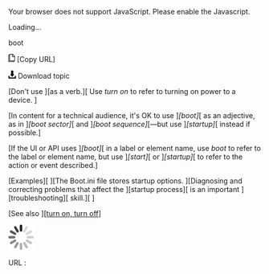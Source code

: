 Your browser does not support JavaScript. Please enable the Javascript.

Loading...

boot

![Copy URL](boot_files/Copy.png) [Copy URL]

![Download](boot_files/Download.png)
Download topic

[Don't use ][as a verb.][ Use *turn on* to refer to turning on power to a device. ]

[In content for a technical audience, it's OK to use ]*[boot]*[ as an adjective, as in ]*[boot sector]*[ and ]*[boot sequence]*[—but use ]*[startup]*[ instead if possible.]

[If the UI or API uses ]*[boot]*[ in a label or element name, use *boot* to refer to the label or element name, but use ]*[start]*[ or ]*[startup]*[ to refer to the action or event described.]

[Examples][
][The Boot.ini file stores startup options.
][Diagnosing and correcting problems that affect the ][startup process][ is an important ][troubleshooting][ skill.][
]

[See also ][[turn on, turn off](https://worldready.cloudapp.net/Styleguide/Read?id=2700&topicid=33405)] 

![In progress](boot_files/activity-large.gif)

URL :


